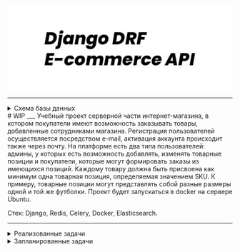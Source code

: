 ![drf_e_commerce](/img/drf_e.jpg)
___
<details>
<summary>Схема базы данных</summary>
![db_design](/img/db_design.jpeg)
</details>
# WIP
___
Учебный проект серверной части интернет-магазина, в котором покупатели имеют возможность заказывать товары, добавленные сотрудниками магазина. Регистрация пользователей осуществляется посредством e-mail, активация аккаунта происходит также через почту. На платформе есть два типа пользователей: админы, у которых есть возможность добавлять, изменять товарные позиции и покупатели, которые могут формировать заказы из имеющихся позиций. Каждому товару должна быть присвоена как минимум одна товарная позиция, определяемая значением SKU. К примеру, товарные позиции могут представлять собой разные размеры одной и той же футболки.  Проект будет запускаться в docker на сервере Ubuntu.

Стек: Django, Redis, Celery, Docker, Elasticsearch.
___
<details>
<summary>Реализованные задачи</summary>
    &check; готов костяк базы данных: Order, Product, ProductUnit, M2M model tables<br>
    &check; имплементирована расширенная модель пользователей<br>
    &check; сериализаторы и вьюсеты для модели товаров и заказа<br>
    &check; возможность создания заказа покупателем<br>
    &check; настройка Docker-compose<br>
    &check; jwt-аутентификация<br>
    &check; разграничение прав пользователей на доступ к информации.
</details>

<details>
<summary>Запланированные задачи</summary>
    - реализация логики остатков товара, невозможность создания модели заказа при отсутствующих позициях
    - статистика продаж<br>
    - написание юнит-тестов<br>
    - имплементация jwt-аутентификации, хранение токенов в Redis<br>
    - активация аккаунта посредством почты<br>
    - добавление промо-акций на товары <br>
</details>
